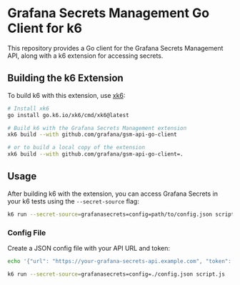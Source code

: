# Grafana Secrets Management Go Client for k6

This repository provides a Go client for the Grafana Secrets Management API, along with a k6 extension for accessing secrets.

## Building the k6 Extension

To build k6 with this extension, use [xk6](https://github.com/grafana/xk6):

```bash
# Install xk6
go install go.k6.io/xk6/cmd/xk6@latest

# Build k6 with the Grafana Secrets Management extension
xk6 build --with github.com/grafana/gsm-api-go-client

# or to build a local copy of the extension
xk6 build --with github.com/grafana/gsm-api-go-client=.
```

## Usage

After building k6 with the extension, you can access Grafana Secrets in your k6 tests using the `--secret-source` flag:

```bash
k6 run --secret-source=grafanasecrets=config=path/to/config.json script.js
```

### Config File

Create a JSON config file with your API URL and token:

```bash
echo '{"url": "https://your-grafana-secrets-api.example.com", "token": "api-token"}' | jq . > config.json

k6 run --secret-source=grafanasecrets=config=./config.json script.js
```
